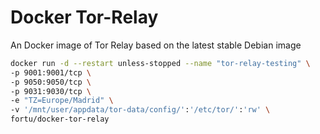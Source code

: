 # Docker Tor-Relay
An Docker image of Tor Relay based on the latest stable Debian image

```bash
docker run -d --restart unless-stopped --name "tor-relay-testing" \
-p 9001:9001/tcp \
-p 9050:9050/tcp \
-p 9031:9030/tcp \
-e "TZ=Europe/Madrid" \
-v '/mnt/user/appdata/tor-data/config/':'/etc/tor/':'rw' \
fortu/docker-tor-relay
```
